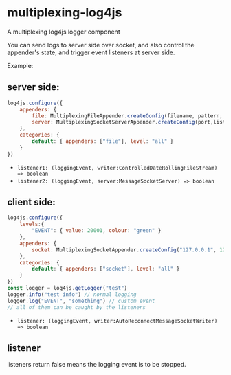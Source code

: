 # multiplexing-log4js

A multiplexing log4js logger component

You can send logs to server side over socket, and also control the appender's state, and trigger event listeners at server side.

Example:

## server side:

```js
log4js.configure({
    appenders: {
        file: MultiplexingFileAppender.createConfig(filename, pattern, listener1),
        server: MultiplexingSocketServerAppender.createConfig(port,listener2)
    },
    categories: {
        default: { appenders: ["file"], level: "all" }
    }
})
```

* `listener1: (loggingEvent, writer:ControlledDateRollingFileStream) => boolean`
* `listener2: (loggingEvent, server:MessageSocketServer) => boolean`

## client side:

```js
log4js.configure({
    levels:{
        "EVENT": { value: 20001, colour: "green" }
    },
    appenders: {
        socket: MultiplexingSocketAppender.createConfig("127.0.0.1", 1234, listener),
    },
    categories: {
        default: { appenders: ["socket"], level: "all" }
    }
})
const logger = log4js.getLogger("test")
logger.info("test info") // normal logging
logger.log("EVENT", "something") // custom event
// all of them can be caught by the listeners
```

* `listener: (loggingEvent, writer:AutoReconnectMessageSocketWriter) => boolean`

## listener

listeners return false means the logging event is to be stopped.